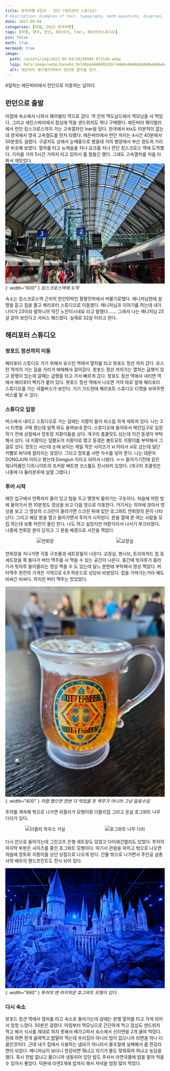 ```yaml
---
title: 영국여행 6일차 - 런던 (해리포터 스튜디오)
# description: Examples of text, typography, math equations, diagrams, flowcharts, pictures, videos, and more.
date: 2023-09-04
categories: [여행, 2023 영국여행]
tags: [여행, 영국, 런던, 해리포터, lner, 해리포터스튜디오]
pin: false
math: true
mermaid: true
image:
  path: /assets/img/2023-09-04/20230904_072140.webp
  lqip: data:image/webp;base64,UklGRpoAAABXRUJQVlA4WAoAAAAQAAAADwAABwAAQUxQSDIAAAARL0AmbZurmr57yyIiqE8oiG0bejIYEQTgqiDA9vqnsUSI6H+oAERp2HZ65qP/VIAWAFZQOCBCAAAA8AEAnQEqEAAIAAVAfCWkAALp8sF8rgRgAP7o9FDvMCkMde9PK7euH5M1m6VWoDXf2FkP3BqV0ZYbO6NA/VFIAAAA
  alt: 에든버러 웨이벌리역에서 런던행 열차를 탄다.
---
```


6일차는 에든버러에서 런던으로 이동하는 날이다.

## 런던으로 출발
아침에 숙소에서 나와서 웨이벌리 역으로 갔다. 역 안의 맥도날드에서 맥모닝을 사 먹었다. 그리고 세인스버리에서 점심에 먹을 샌드위치도 하나 구매했다.
에든버러 웨이벌리에서 런던 킹스크로스까지 가는 고속열차인 lner을 탔다. 한국에서 ktx도 타본적이 없는데 영국에서 영국 고속철도를 먼저 타봤다. 에든버러에서 런던 까지는 4시간 40분에서 50분정도 걸렸다. 구글지도 상에서 눈때중으로 봤을대 거의 평양에서 부산 정도의 거리랑 비슷해 보였다.
​열차를 타고 뉴캐슬을 지나 요크를 지나 런던 킹스크로스 역에 도착했다. 기차를 거의 5시간 가까지 타고 있어서 좀 힘들긴 했다. 그래도 고속열차를 처음 타봐서 재밌었다.
![킹스크로스역 플랫폼](/assets/img/2023-09-04/20230904_124636.webp){: width="600" }
_킹스크로스역에 도착_

숙소는 킹스크로스역 근처의 한인민박인 팡팡민박에서 머물기로했다. 매니저님한테 설명을 듣고 짐을 풀고 해리포터 스튜디오로 이동했다.
매니저님과 이야기를 하는데 내가 나이가 23이라 말하니까 약간 노안이시네요 라고 말했다....... 그래서 나는 매니저님 23살 같아 보인다고 서비스 해드렸다. 실제로 32살 이라고 한다. 
​
## 해리포터 스튜디오
### 왓포드 정션까지 이동
해리포터 스튜디오 가기 위해서 유스턴 역에서 열차를 타고 왓포드 정션 까지 갔다. 유스턴 역까지 가는 길을 거리가 애매해서 걸어갔다. 왓포드 정션 까지가는 열차는 급행이 있고 완행이 있는데 갈때는 급행을 타고 가서 빠르게 갔다. 왓포드 정션 역에서 내리면 역에서 해리포터 벽지가 붙어 있다. 왓포드 정션 역에서 나오면 거의 바로 앞에 해리포터 스튜디오를 가는 셔틀버스가 보인다. 거기 가드한테 해리포트 스튜디오 티켓을 보여주면 버스를 탈 수 있다. 
​
### 스튜디오 입장 
버스에서 내리고 스튜디오로 가는 길에는 지팡이 들이 비스듬 하게 세워져 있다. 나는 3시 티켓을 구매 했는데 일찍 와도 들여보내 준다. 
스튜디오에 들어와서 메인입구로 입장하기 전에 상점에서 망토랑 지팡이들을 샀다.  개구리 촠콜릿도 샀는데 이건 동생이 부탁해서 샀다. 내 지팡이는 덤블도어 지팡이로 했고 동생은 볼트모트 지팡이를 부탁해서 그걸로 샀다. 망토는 사는데 눈에 보이는 제일 작은 사이즈가 xl 이라서 xl로 샀는데 일단 키빨로 바닥에 끌리지는 않았다.  그리고 망토를 사면 자수를 넣어 준다. 나는 대문자 DONGJUN 이라고 했는데 Dongjun 이라고 되어서 나왔다. ㅠㅠ 들어가기전에 같은 워너작품인 다트나이트의 조커랑 배트맨 코스튬도 전시되어 있었다. (개구리 초콜릿은 나중에 다 둘러본후에 살껄 그랬다.)
​
### 투어 시작
매인 입구에서 안쪽까지 줄이 있고 텀을 두고 몇명씩 들어가는 구조이다. 처음에 어떤 방에 들어가서 한 10분정도 영상을 보고 다음 방으로 이동한다. 거기서는 의자에 앉아서 영상을 보고 그 영상의 스크린이 올라가면 스크린 뒤에 있던 호그와트 연회장의 문이 나타난다. 그리고 해당 문을 열고 들어가면서 투어가 시작된다. 문을 열때 문 여는 사람을 모집 하는데 보통 어린이 들인 한다. 나도 하고 싶었지만 어른이라서 나서기 부끄러웠다. 나중에 연회장 문이 닫히고 그 문을 배경으로 사진을 찍었다.
<div style="display: flex; justify-content: space-around; margin-bottom: 20px;">
  <img src="{{ '/assets/img/2023-09-04/20230904_154737.webp' | relative_url }}" alt="연회장">
  <img src="{{ '/assets/img/2023-09-04/20230904_160316.webp' | relative_url }}" alt="교장실">
</div>

연회장을 지나가면 각종 구조물과 세트장들이 나온다. 교장실, 펜시브, 트리위저드 컵 등 세트장을 쭉 돌다가 버터 맥주를 사 먹을 수 있는 공간이 나온다. 중간에 빗자루가 올라가서 빗자루 들어올리는 영상 찍을 수 도 있는데 달느 분한테 부탁해서 영상 찍었다. 버터맥주 한잔의 가격은 기억으로 6.9 파운드로 상당비 비쌌었다. 컵을 가져가는거라 해도 비싸긴 비싸다. 하지만 버터 맥주는 맛있었다. 

![버터비어](/assets/img/2023-09-04/20230904_165320.webp){: width="400" }
_저렴 했으면 한번 더 먹었을 듯 맥주가 아니라 그냥 음료수임_

투어를 계속해 밖으로 나가면 위즐리가 모형이랑 더즐리집 그리고 온실 호그와트 나무 다리가 있다. 
<div style="display: flex; justify-content: space-around; margin-bottom: 20px;">
  <img src="{{ '/assets/img/2023-09-04/20230904_170350.webp' | relative_url }}" alt="더즐리 하우스 거실">
  <img src="{{ '/assets/img/2023-09-04/20230904_171057.webp' | relative_url }}" alt="호그와트 나무 다리">
</div>

다시 안으로 들어가는데 그린고츠 은행 세트장도 있었고 다이애건앨리도 있었다. 투어의 마지막 부분은 사이즈를 줄인 호그와트 모형이다. 여기서 관람을 마치고 밖으로 나오면 처음에 망토와 지팡이를 샀던 상점으로 나오게 된다. 간물 밖으로 나가면서 주인공 삼총사의 배우의 핸드프린트도 전시 되어 있다.

![호그와트 모형](/assets/img/2023-09-04/20230904_172914.webp){: width="680" }
_투어의 맨 마지막은 호그와트 모형이 있다_

### 다시 숙소
왓포드 정션 역에서 열차를 타고 숙소로 돌아가는데 갈때는 완행 열차를 타고 가게 되어서 엄청 느렸다. 50분은 걸렸다. 아침부터 맥모닝으로 간단하게 먹고 점심도 샌드위치 먹고 해서 식사를 제대로 하지 못해서 배가고파서 숙소에서 신라면을 2개 끓여 먹었다. 원래 하면 한개 끓여먹고 밥말아 먹는데 우리집이 아니라 밥이 없으니까 라면을 하나 더 끓인것이다.
근데 내가 집에서 사용하는 냄비가 아니라서 물조절에 실패해서 좀 한강라면이 되었다. 매니저님이 보더니 한강라면 뭐냐고 자기가 물도 맞춰줘야 하냐고 농담을 했다. 혹시 찬밥 없냐고 물으니까 냉동되어 있던 밥도 주셔서 라면국물에 밥을 말아 먹을 수 있어서 좋았다. 덕분에 라면2개에 밥까지 해서 저녁을 엄청 많이 먹었다.